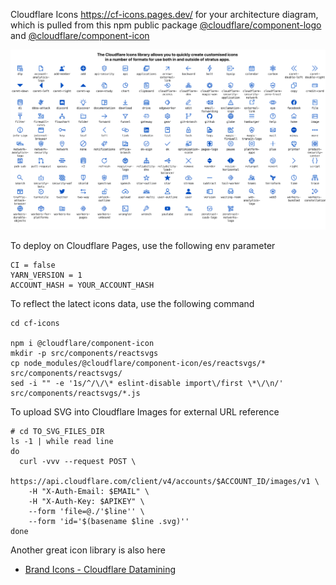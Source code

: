 Cloudflare Icons 
https://cf-icons.pages.dev/ for your architecture diagram,
<br/>
which is pulled from this npm public package [@cloudflare/component-logo](https://www.npmjs.com/package/@cloudflare/component-logo) and [@cloudflare/component-icon](https://www.npmjs.com/package/@cloudflare/component-icon)

![top](./top.png)

To deploy on Cloudflare Pages, use the following env parameter

```shell
CI = false
YARN_VERSION = 1
ACCOUNT_HASH = YOUR_ACCOUNT_HASH
```

To reflect the latect icons data, use the following command

```shell:
cd cf-icons

npm i @cloudflare/component-icon
mkdir -p src/components/reactsvgs
cp node_modules/@cloudflare/component-icon/es/reactsvgs/* src/components/reactsvgs/
sed -i "" -e '1s/^/\/\* eslint-disable import\/first \*\/\n/' src/components/reactsvgs/*.js
```

To upload SVG into Cloudflare Images for external URL reference

```
# cd TO_SVG_FILES_DIR
ls -1 | while read line
do
  curl -vvv --request POST \
    https://api.cloudflare.com/client/v4/accounts/$ACCOUNT_ID/images/v1 \
    -H "X-Auth-Email: $EMAIL" \
    -H "X-Auth-Key: $APIKEY" \
    --form 'file=@./'$line'' \
    --form 'id='$(basename $line .svg)''
done
```

Another great icon library is also here

- [Brand Icons - Cloudflare Datamining](https://cfdata.lol/icons/)